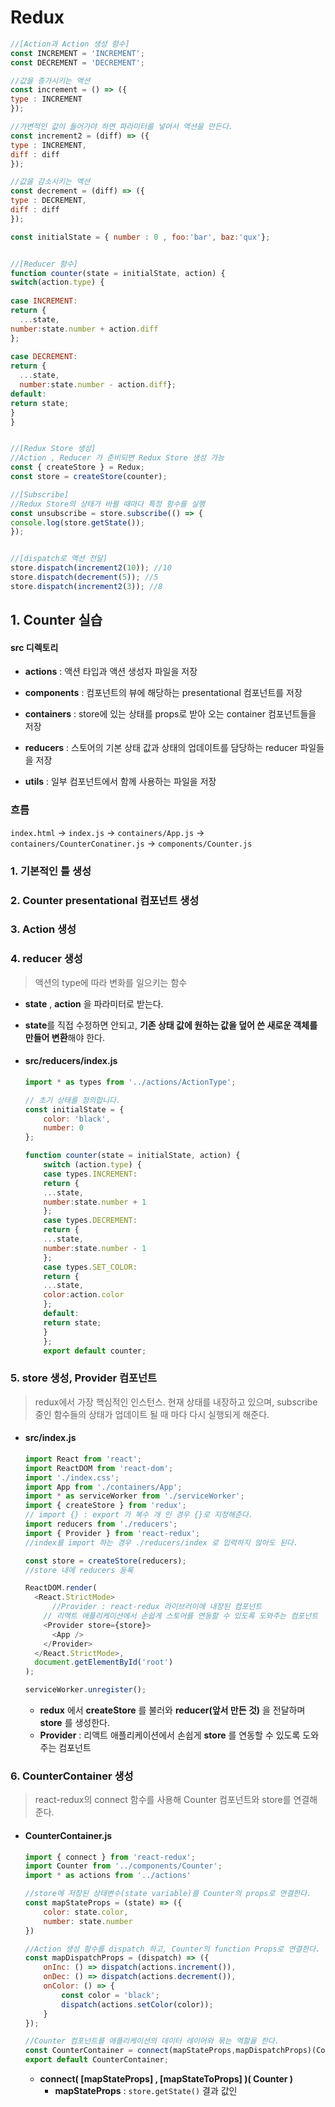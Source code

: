 # Redux



```js
//[Action과 Action 생성 함수]
const INCREMENT = 'INCREMENT';
const DECREMENT = 'DECREMENT';

//값을 증가시키는 액션
const increment = () => ({
type : INCREMENT
});

//가변적인 값이 들어가야 하면 파라미터를 넣어서 액션을 만든다.
const increment2 = (diff) => ({
type : INCREMENT,
diff : diff
});

//값을 감소시키는 액션
const decrement = (diff) => ({
type : DECREMENT,
diff : diff
});

const initialState = { number : 0 , foo:'bar', baz:'qux'};


//[Reducer 함수]
function counter(state = initialState, action) {
switch(action.type) {
    
case INCREMENT:
return {
  ...state,
number:state.number + action.diff
};
    
case DECREMENT:
return { 
  ...state,
  number:state.number - action.diff};
default:
return state;
}
}


//[Redux Store 생성]
//Action , Reducer 가 준비되면 Redux Store 생성 가능
const { createStore } = Redux;
const store = createStore(counter);

//[Subscribe]
//Redux Store의 상태가 바뀔 때마다 특정 함수를 실행
const unsubscribe = store.subscribe(() => {
console.log(store.getState());
});


//[dispatch로 액션 전달]
store.dispatch(increment2(10)); //10
store.dispatch(decrement(5)); //5
store.dispatch(increment2(3)); //8
```



## 1. Counter 실습



#### src 디렉토리

- **actions** : 액션 타입과 액션 생성자 파일을 저장
- **components** : 컴포넌트의 뷰에 해당하는 presentational 컴포넌트를 저장

- **containers** : store에 있는 상태를 props로 받아 오는 container 컴포넌트들을 저장

- **reducers** : 스토어의 기본 상태 값과 상태의 업데이트를 담당하는 reducer 파일들을 저장
- **utils** : 일부 컴포넌트에서 함께 사용하는 파일을 저장



### 흐름

`index.html` → `index.js` → `containers/App.js` → `containers/CounterConatiner.js` → `components/Counter.js`



### 1. 기본적인 틀 생성

### 2. Counter presentational 컴포넌트 생성

### 3. Action 생성



### 4. reducer 생성

> 액션의 type에 따라 변화를 일으키는 함수



- **state** , **action** 을 파라미터로 받는다.

- **state**를 직접 수정하면 안되고, **기존 상태 값에 원하는 값을 덮어 쓴 새로운 객체를 만들어 변환**해야 한다.

  

- #### src/reducers/index.js

  ```js
  import * as types from '../actions/ActionType';
  
  // 초기 상태를 정의합니다.
  const initialState = {
      color: 'black',
      number: 0
  };
  
  function counter(state = initialState, action) {
      switch (action.type) {
      case types.INCREMENT:
      return {
      ...state,
      number:state.number + 1
      };
      case types.DECREMENT:
      return {
      ...state,
      number:state.number - 1
      };
      case types.SET_COLOR:
      return {
      ...state,
      color:action.color
      };
      default:
      return state;
      }
      };
      export default counter;
  ```

  

### 5. store 생성, Provider 컴포넌트

> redux에서 가장 핵심적인 인스턴스. 현재 상태를 내장하고 있으며, subscribe 중인 함수들의 상태가 업데이트 될 때 마다 다시 실행되게 해준다.



- #### src/index.js

  ```js
  import React from 'react';
  import ReactDOM from 'react-dom';
  import './index.css';
  import App from './containers/App';
  import * as serviceWorker from './serviceWorker';
  import { createStore } from 'redux';
  // import {} : export 가 복수 개 인 경우 {}로 지정해준다.
  import reducers from './reducers';
  import { Provider } from 'react-redux';
  //index를 import 하는 경우 ./reducers/index 로 입력하지 않아도 된다.
  
  const store = createStore(reducers);
  //store 내에 reducers 등록
  
  ReactDOM.render(
    <React.StrictMode>
        //Provider : react-redux 라이브러이에 내장된 컴포넌트
  	  // 리액트 애플리케이션에서 손쉽게 스토어를 연동할 수 있도록 도와주는 컴포넌트
      <Provider store={store}>
        <App />
      </Provider>
    </React.StrictMode>,
    document.getElementById('root')
  );
  
  serviceWorker.unregister();
  ```

  - **redux** 에서 **createStore** 를 불러와 **reducer(앞서 만든 것)** 을 전달하며 **store** 를 생성한다.
  - **Provider** : 리액트 애플리케이션에서 손쉽게 **store** 를 연동할 수 있도록 도와주는 컴포넌트



### 6. CounterContainer 생성

> react-redux의 connect 함수를 사용해 Counter 컴포넌트와 store를 연결해준다.



- #### CounterContainer.js

  ```js
  import { connect } from 'react-redux';
  import Counter from '../components/Counter';
  import * as actions from '../actions'
  
  //store에 저장된 상태변수(state variable)를 Counter의 props로 연결한다.
  const mapStateProps = (state) => ({
      color: state.color,
      number: state.number
  })
  
  //Action 생성 함수를 dispatch 하고, Counter의 function Props로 연결한다.
  const mapDispatchProps = (dispatch) => ({
      onInc: () => dispatch(actions.increment()),
      onDec: () => dispatch(actions.decrement()),
      onColor: () => {
          const color = 'black';
          dispatch(actions.setColor(color));
      }
  });
  
  //Counter 컴포넌트를 애플리케이션의 데이터 레이어와 묶는 역할을 한다.
  const CounterContainer = connect(mapStateProps,mapDispatchProps)(Counter);
  export default CounterContainer;
  ```

  - **connect( [mapStateProps] , [mapStateToProps] )( Counter )**
    - **mapStateProps** : `store.getState()` 결과 값인 

